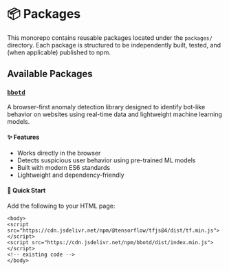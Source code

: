 # 📦 Packages

This monorepo contains reusable packages located under the `packages/` directory. Each package is structured to be independently built, tested, and (when applicable) published to npm.

## Available Packages

### [`bbotd`](https://www.npmjs.com/package/bbotd)

A browser-first anomaly detection library designed to identify bot-like behavior on websites using real-time data and lightweight machine learning models.

#### ✨ Features

- Works directly in the browser
- Detects suspicious user behavior using pre-trained ML models
- Built with modern ES6 standards
- Lightweight and dependency-friendly

#### 🚀 Quick Start

Add the following to your HTML page:

```html{2-3}
<body>
<script src="https://cdn.jsdelivr.net/npm/@tensorflow/tfjs@4/dist/tf.min.js"></script>
<script src="https://cdn.jsdelivr.net/npm/bbotd/dist/index.min.js"></script>
<!-- existing code -->
</body>
```
